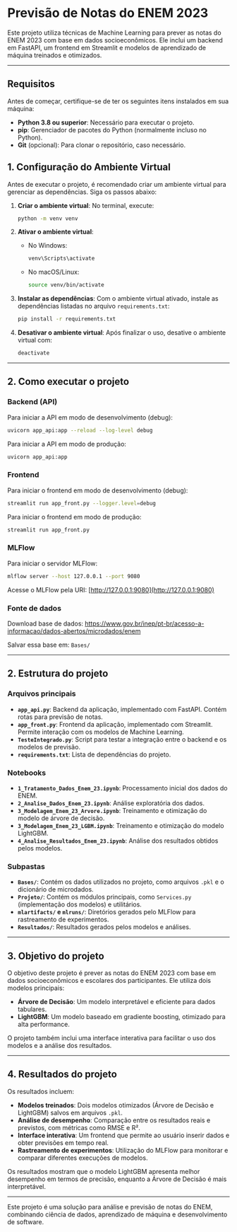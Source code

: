 # Previsão de Notas do ENEM 2023

Este projeto utiliza técnicas de Machine Learning para prever as notas do ENEM 2023 com base em dados socioeconômicos. Ele inclui um backend em FastAPI, um frontend em Streamlit e modelos de aprendizado de máquina treinados e otimizados.

---

## Requisitos

Antes de começar, certifique-se de ter os seguintes itens instalados em sua máquina:
- **Python 3.8 ou superior**: Necessário para executar o projeto.
- **pip**: Gerenciador de pacotes do Python (normalmente incluso no Python).
- **Git** (opcional): Para clonar o repositório, caso necessário.

## 1. Configuração do Ambiente Virtual

Antes de executar o projeto, é recomendado criar um ambiente virtual para gerenciar as dependências. Siga os passos abaixo:

1. **Criar o ambiente virtual**:
   No terminal, execute:
   ```bash
   python -m venv venv
   ```

2. **Ativar o ambiente virtual**:
   - No Windows:
     ```bash
     venv\Scripts\activate
     ```
   - No macOS/Linux:
     ```bash
     source venv/bin/activate
     ```

3. **Instalar as dependências**:
   Com o ambiente virtual ativado, instale as dependências listadas no arquivo `requirements.txt`:
   ```bash
   pip install -r requirements.txt
   ```

4. **Desativar o ambiente virtual**:
   Após finalizar o uso, desative o ambiente virtual com:
   ```bash
   deactivate
   ```

---

## 2. Como executar o projeto

### Backend (API)
Para iniciar a API em modo de desenvolvimento (debug):
```bash
uvicorn app_api:app --reload --log-level debug
```

Para iniciar a API em modo de produção:
```bash
uvicorn app_api:app
```

### Frontend
Para iniciar o frontend em modo de desenvolvimento (debug):
```bash
streamlit run app_front.py --logger.level=debug
```

Para iniciar o frontend em modo de produção:
```bash
streamlit run app_front.py
```

### MLFlow
Para iniciar o servidor MLFlow:
```bash
mlflow server --host 127.0.0.1 --port 9080
```

Acesse o MLFlow pela URI: [http://127.0.0.1:9080](http://127.0.0.1:9080)

### Fonte de dados

Download base de dados:
https://www.gov.br/inep/pt-br/acesso-a-informacao/dados-abertos/microdados/enem

Salvar essa base em: `Bases/`

---

## 2. Estrutura do projeto

### Arquivos principais
- **`app_api.py`**: Backend da aplicação, implementado com FastAPI. Contém rotas para previsão de notas.
- **`app_front.py`**: Frontend da aplicação, implementado com Streamlit. Permite interação com os modelos de Machine Learning.
- **`TesteIntegrado.py`**: Script para testar a integração entre o backend e os modelos de previsão.
- **`requirements.txt`**: Lista de dependências do projeto.

### Notebooks
- **`1_Tratamento_Dados_Enem_23.ipynb`**: Processamento inicial dos dados do ENEM.
- **`2_Analise_Dados_Enem_23.ipynb`**: Análise exploratória dos dados.
- **`3_Modelagem_Enem_23_Arvore.ipynb`**: Treinamento e otimização do modelo de árvore de decisão.
- **`3_Modelagem_Enem_23_LGBM.ipynb`**: Treinamento e otimização do modelo LightGBM.
- **`4_Analise_Resultados_Enem_23.ipynb`**: Análise dos resultados obtidos pelos modelos.

### Subpastas
- **`Bases/`**: Contém os dados utilizados no projeto, como arquivos `.pkl` e o dicionário de microdados.
- **`Projeto/`**: Contém os módulos principais, como `Services.py` (implementação dos modelos) e utilitários.
- **`mlartifacts/` e `mlruns/`**: Diretórios gerados pelo MLFlow para rastreamento de experimentos.
- **`Resultados/`**: Resultados gerados pelos modelos e análises.

---

## 3. Objetivo do projeto

O objetivo deste projeto é prever as notas do ENEM 2023 com base em dados socioeconômicos e escolares dos participantes. Ele utiliza dois modelos principais:
- **Árvore de Decisão**: Um modelo interpretável e eficiente para dados tabulares.
- **LightGBM**: Um modelo baseado em gradiente boosting, otimizado para alta performance.

O projeto também inclui uma interface interativa para facilitar o uso dos modelos e a análise dos resultados.

---

## 4. Resultados do projeto

Os resultados incluem:
- **Modelos treinados**: Dois modelos otimizados (Árvore de Decisão e LightGBM) salvos em arquivos `.pkl`.
- **Análise de desempenho**: Comparação entre os resultados reais e previstos, com métricas como RMSE e R².
- **Interface interativa**: Um frontend que permite ao usuário inserir dados e obter previsões em tempo real.
- **Rastreamento de experimentos**: Utilização do MLFlow para monitorar e comparar diferentes execuções de modelos.

Os resultados mostram que o modelo LightGBM apresenta melhor desempenho em termos de precisão, enquanto a Árvore de Decisão é mais interpretável.

--- 

Este projeto é uma solução para análise e previsão de notas do ENEM, combinando ciência de dados, aprendizado de máquina e desenvolvimento de software.